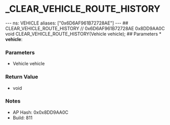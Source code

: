 # _CLEAR_VEHICLE_ROUTE_HISTORY

--- ns: VEHICLE aliases: ["0x6D6AF961B72728AE"] --- ## CLEAR_VEHICLE_ROUTE_HISTORY  // 0x6D6AF961B72728AE 0x8DD9AA0C void CLEAR_VEHICLE_ROUTE_HISTORY(Vehicle vehicle);  ## Parameters * **vehicle**:

### Parameters
* Vehicle vehicle

### Return Value
* void

### Notes
* AP Hash: 0x0x8DD9AA0C
* Build: 811

